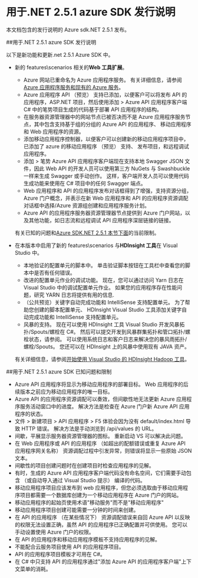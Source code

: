 <properties 
   pageTitle="用于.NET 2.5.1 azure SDK 发行说明" 
   description="用于.NET 2.5.1 azure SDK 发行说明" 
   services="app-service" 
   documentationCenter=".net,nodejs,java" 
   authors="Juliako" 
   manager="erikre" 
   editor=""/>

<tags
   ms.service="app-service"
   ms.devlang="multiple"
   ms.topic="article"
   ms.tgt_pltfrm="na"
   ms.workload="integration" 
   ms.date="10/10/2016"
   ms.author="juliako"/>


# <a name="azure-sdk-for-net-251-release-notes"></a>用于.NET 2.5.1 azure SDK 发行说明

本文档包含的发行说明的 Azure sdk.NET 2.5.1 发布。 

##<a name="azure-sdk-for-net-251-release-notes"></a>用于.NET 2.5.1 azure SDK 发行说明

以下是新功能和更新.net 2.5.1 Azure SDK 中。

- 新的 features\scenarios 相关的**Web 工具扩展**。 

    - Azure 网站已重命名为 Azure 应用程序服务。 有关详细信息，请参阅[Azure 应用程序服务和现有的 Azure 服务](app-service-changes-existing-services.md)。
    - Azure 应用程序 API （预览） 支持已添加，以便客户可以将发布 API 的应用程序，ASP.NET 项目，然后使用添加 > Azure API 应用程序客户端 C# 中的笔势项目生成的代码基于部署 API 应用程序的结构。 
    - 在服务器资源管理器中的网站节点已被否决而不是 Azure 应用程序服务节点，其中包含支持基于组的分组的 Azure API 的应用程序、 移动应用程序和 Web 应用程序的资源。
    - 添加移动应用程序控制器，以便客户可以创建新的移动应用程序项目中，已添加了 azure 的移动应用程序 （预览） 支持、 发布项目，和远程调试应用程序。
    - 添加 > 笔势 Azure API 应用程序客户端现在支持本地 Swagger JSON 文件，因此 Web API 的开发人员可以使用第三方 NuGets 与 Swashbuckle 一样来生成 Swagger 或手动创作。 这样，客户端开发人员可以使用代码生成功能来使用在 C# 项目中的任何 Swagger 端点。 
    - Web 应用程序和 API 的应用程序发布对话框得到了增强，支持资源分组，Azure 门户概念，并表示在新 Web 应用程序和 API 的应用程序资源调配对话框中选择/Azure 资源组创建和应用程序服务计划。 
    - Azure API 的应用程序服务器资源管理器节点提供到 Azure 门户网站，以及其他功能，如日志流和远程调试 API 应用程序深层链接的链接。

    有关已知的问题和[Azure SDK.NET 2.5.1 本节下面](app-service-release-notes.md#known_issues_2_5_1)的当前限制。


- 在本版本中启用了新的 features\scenarios 与**HDInsight 工具**在 Visual Studio 中。 
    - 本地验证的配置单元的脚本中。 单击验证脚本按钮在工具栏中查看您的脚本中是否有任何错误。 
    - 改进的配置单元作业的调试功能。 现在，您可以通过访问 Yarn 日志在 Visual Studio 中的调试配置单元作业。 如果您的应用程序存在性能问题，研究 YARN 日志将提供有用的信息.
    - （公共预览）关键字自动完成功能和 IntelliSense 支持配置单元。 为了帮助您创建的脚本配置单元、 HDInsight Visual Studio 工具添加关键字自动完成功能和 IntelliSense 支持配置单元。
    - 风暴的支持。 现在可以使用 HDInsight 工具 Visual Studio 开发风暴拓扑/Spouts/螺栓在 C#。 然后可以提交开发到风暴群集拓扑和管口拓扑/螺栓状态，请参阅。 可以使用系统日志和客户日志来解决您的暴风雨拓扑/螺栓/Spouts。 您还可以在 HDInsight 上的风暴中使用现有 JAVA 资产。
    
    有关详细信息，请参阅[开始使用 Visual Studio 的 HDInsight Hadoop 工具](hdinsight-hadoop-visual-studio-tools-get-started.md)。



##<a id="known_issues_2_5_1"></a>用于.NET 2.5.1 azure SDK 已知问题和限制

- Azure API 应用程序将显示为移动应用程序的部署目标。 Web 应用程序的后续版本之前应为移动应用程序的唯一目标。 
- Azure API 的应用程序资源调配可以奏效，但间歇性地无法更新 Azure 应用程序服务活动窗口中的进度。 解决方法是检查在 Azure 门户新 Azure API 应用程序的状态。 
- 文件 > 新建项目 > API 应用程序 > F5 体验会因为没有 default/index.html 导致 HTTP 错误。 解决方法是手动浏览到 /api/values 的 URL。 
- 间歇，平展显示服务器资源管理器的图标。 重新启动 VS 可以解决此问题。 
- 在 Web 应用程序或 API 的应用程序 （如超出的配额错误或重复 Azure API 应用程序网关名称） 资源调配过程中引发异常，则错误将显示一些原始 JSON 文本。 
- 间歇性的项目创建问题时在创建项目时检查应用程序的见解。
- 有时，生成的 Azure API 应用程序客户端代码没有命名空间，它们需要手动包含 （或自动导入通过 Visual Studio 提示） 编译的代码。 
- 移动应用程序项目应该发布到 web 应用程序，但您必须选取由于移动应用程序项目都需要一个数据库创建为一个移动应用程序在 Azure 门户的网站。 
- 移动应用程序的起始页使用术语"移动服务"而不是"移动应用程序" 
- 移动应用程序项目创建可能需要一分钟的时间来创建。 
- 在 API 的应用程序 （在某些情况下） 资源调配错误来自回 Azure API 以反映的权限无法设置正确，虽然 API 的应用程序已正确配置并可供使用。 您可以手动设置使用 Azure 门户的权限。
- 在 API 的应用程序和移动应用程序模板不支持应用程序的见解。
- 不能配合云服务项目使用 API 的应用程序项目。
- API 的应用程序项目模板才可用在 C#。
- 在 C# 中只支持 API 的应用程序通过"添加 Azure API 的应用程序客户端"上下文菜单的消耗。

 
